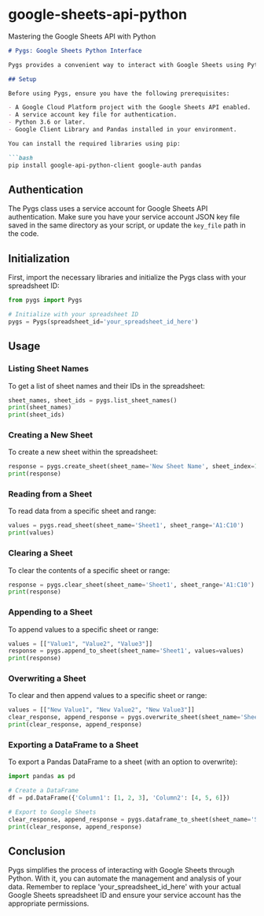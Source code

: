 # google-sheets-api-python
Mastering the Google Sheets API with Python

```markdown
# Pygs: Google Sheets Python Interface

Pygs provides a convenient way to interact with Google Sheets using Python. This guide will help you get started with setting up and using the Pygs class to perform various operations like reading, writing, and modifying Google Sheets.

## Setup

Before using Pygs, ensure you have the following prerequisites:

- A Google Cloud Platform project with the Google Sheets API enabled.
- A service account key file for authentication.
- Python 3.6 or later.
- Google Client Library and Pandas installed in your environment.

You can install the required libraries using pip:

```bash
pip install google-api-python-client google-auth pandas
```

## Authentication

The Pygs class uses a service account for Google Sheets API authentication. Make sure you have your service account JSON key file saved in the same directory as your script, or update the `key_file` path in the code.

## Initialization

First, import the necessary libraries and initialize the Pygs class with your spreadsheet ID:

```python
from pygs import Pygs

# Initialize with your spreadsheet ID
pygs = Pygs(spreadsheet_id='your_spreadsheet_id_here')
```

## Usage

### Listing Sheet Names

To get a list of sheet names and their IDs in the spreadsheet:

```python
sheet_names, sheet_ids = pygs.list_sheet_names()
print(sheet_names)
print(sheet_ids)
```

### Creating a New Sheet

To create a new sheet within the spreadsheet:

```python
response = pygs.create_sheet(sheet_name='New Sheet Name', sheet_index=1)
print(response)
```

### Reading from a Sheet

To read data from a specific sheet and range:

```python
values = pygs.read_sheet(sheet_name='Sheet1', sheet_range='A1:C10')
print(values)
```

### Clearing a Sheet

To clear the contents of a specific sheet or range:

```python
response = pygs.clear_sheet(sheet_name='Sheet1', sheet_range='A1:C10')
print(response)
```

### Appending to a Sheet

To append values to a specific sheet or range:

```python
values = [["Value1", "Value2", "Value3"]]
response = pygs.append_to_sheet(sheet_name='Sheet1', values=values)
print(response)
```

### Overwriting a Sheet

To clear and then append values to a specific sheet or range:

```python
values = [["New Value1", "New Value2", "New Value3"]]
clear_response, append_response = pygs.overwrite_sheet(sheet_name='Sheet1', sheet_range='A1', values=values)
print(clear_response, append_response)
```

### Exporting a DataFrame to a Sheet

To export a Pandas DataFrame to a sheet (with an option to overwrite):

```python
import pandas as pd

# Create a DataFrame
df = pd.DataFrame({'Column1': [1, 2, 3], 'Column2': [4, 5, 6]})

# Export to Google Sheets
clear_response, append_response = pygs.dataframe_to_sheet(sheet_name='Sheet1', dataframe=df, overwrite=True)
print(clear_response, append_response)
```

## Conclusion

Pygs simplifies the process of interacting with Google Sheets through Python. With it, you can automate the management and analysis of your data. Remember to replace 'your_spreadsheet_id_here' with your actual Google Sheets spreadsheet ID and ensure your service account has the appropriate permissions.
```
